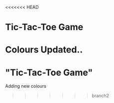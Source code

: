 <<<<<<< HEAD
# Tic-Tac-Toe Game
Colours Updated..
=======
# "Tic-Tac-Toe Game"

Adding new colours
>>>>>>> branch2
